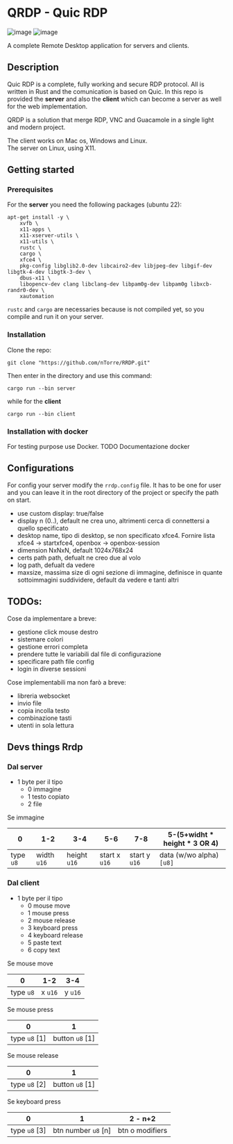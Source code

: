 # QRDP - Quic RDP

![image](https://img.shields.io/badge/Rust-000000?style=for-the-badge&logo=rust&logoColor=white)
![image](https://img.shields.io/badge/Docker-2CA5E0?style=for-the-badge&logo=docker&logoColor=white)

A complete Remote Desktop application for servers and clients.

## Description

Quic RDP is a complete, fully working and secure RDP protocol. All is written in Rust and the comunication is based on Quic. In this repo is provided the **server** and also the **client** which can become a server as well for the web implementation.

QRDP is a solution that merge RDP, VNC and Guacamole in a single light and modern project.

The client works on Mac os, Windows and Linux. \
The server on Linux, using X11.

## Getting started

### Prerequisites

For the **server** you need the following packages (ubuntu 22):
```
apt-get install -y \
    xvfb \
    x11-apps \
    x11-xserver-utils \
    x11-utils \
    rustc \
    cargo \
    xfce4 \
    pkg-config libglib2.0-dev libcairo2-dev libjpeg-dev libgif-dev libgtk-4-dev libgtk-3-dev \
    dbus-x11 \
    libopencv-dev clang libclang-dev libpam0g-dev libpam0g libxcb-randr0-dev \
    xautomation
```

`rustc` and `cargo` are necessaries because is not compiled yet, so you compile and run it on your server.

### Installation

Clone the repo:

```
git clone "https://github.com/nTorre/RRDP.git"
```

Then enter in the directory and use this command:

```
cargo run --bin server
```

while for the **client**
```
cargo run --bin client
```

### Installation with docker

For testing purpose use Docker. TODO Documentazione docker

## Configurations

For config your server modify the `rrdp.config` file. It has to be one for user and you can leave it in the root directory of the project or specify the path on start.

- use custom display: true/false
- display n (0..), default ne crea uno, altrimenti cerca di connettersi a quello specificato
- desktop name, tipo di desktop, se non specificato xfce4. Fornire lista xfce4 -> startxfce4, openbox -> openbox-session
- dimension NxNxN, default 1024x768x24
- certs path path, defualt ne creo due al volo
- log path, defualt da vedere
- maxsize, massima size di ogni sezione di immagine, definisce in quante sottoimmagini suddividere, default da vedere
e tanti altri

## TODOs:

Cose da implementare a breve:
- gestione click mouse destro
- sistemare colori
- gestione errori completa
- prendere tutte le variabili dal file di configurazione
- specificare path file config
- login in diverse sessioni

Cose implementabili ma non farò a breve:
- libreria websocket
- invio file
- copia incolla testo
- combinazione tasti
- utenti in sola lettura


## Devs things Rrdp
### Dal server
- 1 byte per il tipo
    - 0 immagine
    - 1 testo copiato
    - 2 file 


Se immagine

| 0    | 1-2 | 3-4 | 5-6 | 7-8| 5-(5+widht * height * 3 OR 4) |
|------|-----|-----|-|-|-|
| type `u8`| width `u16` | height `u16`| start x `u16`| start y `u16`| data (w/wo alpha) `[u8]`|


### Dal client

- 1 byte per il tipo
    - 0 mouse move
    - 1 mouse press
    - 2 mouse release
    - 3 keyboard press
    - 4 keyboard release
    - 5 paste text
    - 6 copy text

Se mouse move

| 0         | 1-2     | 3-4     |
|-----------|---------|---------|
| type `u8` | x `u16` | y `u16` |

Se mouse press

| 0             | 1               |
|---------------|-----------------|
| type `u8` [1] | button `u8` [1] |

Se mouse release

| 0             | 1               |
|---------------|-----------------|
| type `u8` [2] | button `u8` [1] |

Se keyboard press

| 0             | 1                   | 2 - n+2         |
|---------------|---------------------|-----------------|
| type `u8` [3] | btn number `u8` [n] | btn o modifiers |

